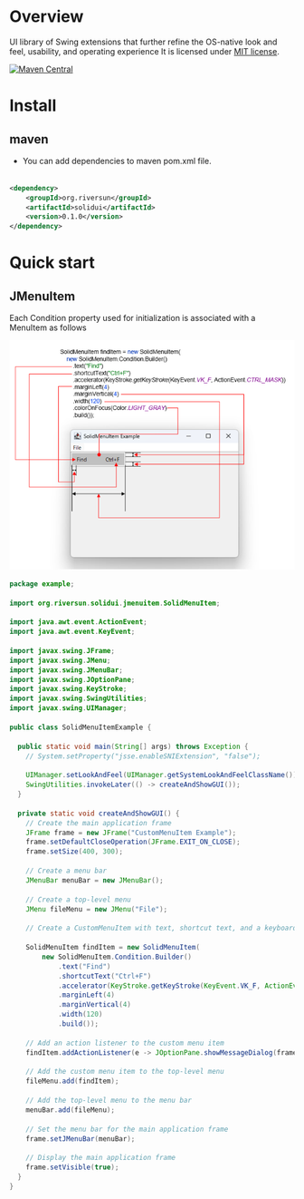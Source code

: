 # Overview

UI library of Swing extensions that further refine the OS-native look and feel, usability, and operating experience
It is licensed under [MIT license](https://opensource.org/licenses/MIT).

[![Maven Central](https://maven-badges.herokuapp.com/maven-central/org.riversun/bigdoc/badge.svg)](https://maven-badges.herokuapp.com/maven-central/org.riversun/solidui)


# Install

## maven
- You can add dependencies to maven pom.xml file.
```xml

<dependency>
    <groupId>org.riversun</groupId>
    <artifactId>solidui</artifactId>
    <version>0.1.0</version>
</dependency>
```

# Quick start

## JMenuItem

Each Condition property used for initialization is associated with a MenuItem as follows

![img.png](doc/img.png)

```java
package example;

import org.riversun.solidui.jmenuitem.SolidMenuItem;

import java.awt.event.ActionEvent;
import java.awt.event.KeyEvent;

import javax.swing.JFrame;
import javax.swing.JMenu;
import javax.swing.JMenuBar;
import javax.swing.JOptionPane;
import javax.swing.KeyStroke;
import javax.swing.SwingUtilities;
import javax.swing.UIManager;

public class SolidMenuItemExample {

  public static void main(String[] args) throws Exception {
    // System.setProperty("jsse.enableSNIExtension", "false");

    UIManager.setLookAndFeel(UIManager.getSystemLookAndFeelClassName());
    SwingUtilities.invokeLater(() -> createAndShowGUI());
  }

  private static void createAndShowGUI() {
    // Create the main application frame
    JFrame frame = new JFrame("CustomMenuItem Example");
    frame.setDefaultCloseOperation(JFrame.EXIT_ON_CLOSE);
    frame.setSize(400, 300);

    // Create a menu bar
    JMenuBar menuBar = new JMenuBar();

    // Create a top-level menu
    JMenu fileMenu = new JMenu("File");

    // Create a CustomMenuItem with text, shortcut text, and a keyboard accelerator

    SolidMenuItem findItem = new SolidMenuItem(
        new SolidMenuItem.Condition.Builder()
            .text("Find")
            .shortcutText("Ctrl+F")
            .accelerator(KeyStroke.getKeyStroke(KeyEvent.VK_F, ActionEvent.CTRL_MASK))
            .marginLeft(4)
            .marginVertical(4)
            .width(120)
            .build());

    // Add an action listener to the custom menu item
    findItem.addActionListener(e -> JOptionPane.showMessageDialog(frame, "Find action triggered"));

    // Add the custom menu item to the top-level menu
    fileMenu.add(findItem);

    // Add the top-level menu to the menu bar
    menuBar.add(fileMenu);

    // Set the menu bar for the main application frame
    frame.setJMenuBar(menuBar);

    // Display the main application frame
    frame.setVisible(true);
  }
}

```
